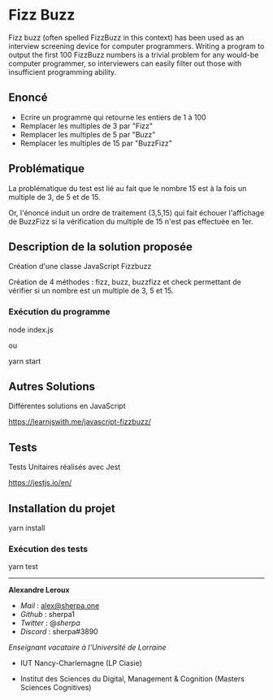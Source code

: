 # Fizz Buzz

Fizz buzz (often spelled FizzBuzz in this context) has been used as an interview screening device for computer programmers. Writing a program to output the first 100 FizzBuzz numbers is a trivial problem for any would-be computer programmer, so interviewers can easily filter out those with insufficient programming ability.

## Enoncé

- Ecrire un programme qui retourne les entiers de 1 à 100
- Remplacer les multiples de 3 par "Fizz"
- Remplacer les multiples de 5 par "Buzz"
- Remplacer les multiples de 15 par "BuzzFizz"

## Problématique

La problématique du test est lié au fait que le nombre 15 est à la fois un multiple de 3, de 5 et de 15.

Or, l'énoncé induit un ordre de traitement (3,5,15) qui fait échouer l'affichage de BuzzFizz si la vérification du multiple de 15 n'est pas effectuée en 1er.

## Description de la solution proposée

Création d'une classe JavaScript Fizzbuzz

Création de 4 méthodes : fizz, buzz, buzzfizz et check permettant de vérifier si un nombre est un multiple de 3, 5 et 15.

### Exécution du programme

node index.js

ou

yarn start

## Autres Solutions

Différentes solutions en JavaScript

<https://learnjswith.me/javascript-fizzbuzz/>

## Tests

Tests Unitaires réalisés avec Jest

<https://jestjs.io/en/>

## Installation du projet

yarn install

### Exécution des tests

yarn test

---

**Alexandre Leroux**

- _Mail_ : alex@sherpa.one
- _Github_ : sherpa1
- _Twitter_ : @_sherpa_
- _Discord_ : sherpa#3890

_Enseignant vacataire à l'Université de Lorraine_

- IUT Nancy-Charlemagne (LP Ciasie)

- Institut des Sciences du Digital, Management & Cognition (Masters Sciences Cognitives)
